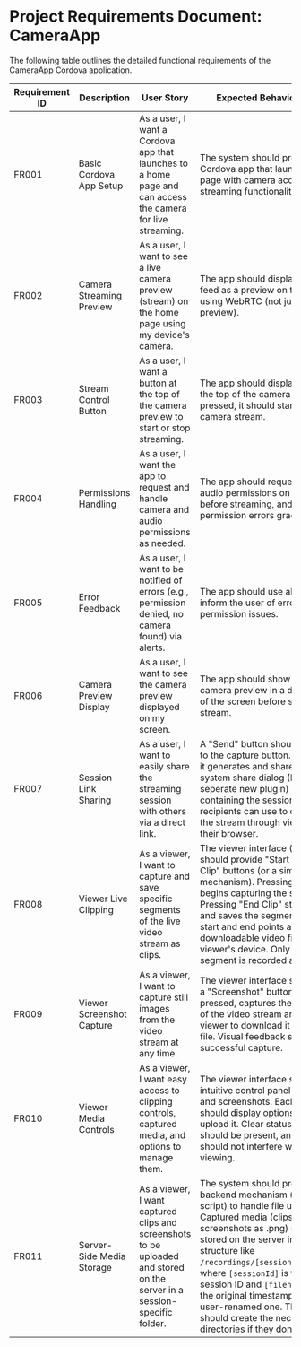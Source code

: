 # Project Requirements Document: CameraApp

The following table outlines the detailed functional requirements of the CameraApp Cordova application.

| Requirement ID | Description                 | User Story                                                                                       | Expected Behavior/Outcome                                                                                                     |
|---------------|-----------------------------|--------------------------------------------------------------------------------------------------|-----------------------------------------------------------------------------------------------------------------------------|
| FR001         | Basic Cordova App Setup     | As a user, I want a Cordova app that launches to a home page and can access the camera for live streaming. | The system should provide a Cordova app that launches to a home page with camera access and streaming functionality.         |
| FR002         | Camera Streaming Preview    | As a user, I want to see a live camera preview (stream) on the home page using my device's camera. | The app should display a live camera feed as a preview on the home page using WebRTC (not just a static preview).           |
| FR003         | Stream Control Button       | As a user, I want a button at the top of the camera preview to start or stop streaming.           | The app should display a button at the top of the camera preview. When pressed, it should start or stop the camera stream.   |
| FR004         | Permissions Handling        | As a user, I want the app to request and handle camera and audio permissions as needed.            | The app should request camera and audio permissions on startup and before streaming, and handle permission errors gracefully. |
| FR005         | Error Feedback              | As a user, I want to be notified of errors (e.g., permission denied, no camera found) via alerts. | The app should use alert dialogs to inform the user of errors or permission issues.                                           |
| FR006         | Camera Preview Display      | As a user, I want to see the camera preview displayed on my screen.                               | The app should show a real-time camera preview in a designated area of the screen before starting the stream.                |
| FR007         | Session Link Sharing        | As a user, I want to easily share the streaming session with others via a direct link.            | A "Send" button should appear next to the capture button. When pressed, it generates and shares using the system share dialog (Don't use seperate new plugin) a link containing the session ID that recipients can use to directly access the stream through viewer.html in their browser. |
| FR008         | Viewer Live Clipping       | As a viewer, I want to capture and save specific segments of the live video stream as clips.     | The viewer interface (viewer.html) should provide "Start Clip" and "End Clip" buttons (or a similar mechanism). Pressing "Start Clip" begins capturing the stream. Pressing "End Clip" stops capturing and saves the segment between the start and end points as a downloadable video file on the viewer's device. Only the selected segment is recorded and saved. |
| FR009         | Viewer Screenshot Capture  | As a viewer, I want to capture still images from the video stream at any time.                  | The viewer interface should provide a "Screenshot" button that, when pressed, captures the current frame of the video stream and allows the viewer to download it as an image file. Visual feedback should confirm successful capture.                                        |
| FR010         | Viewer Media Controls      | As a viewer, I want easy access to clipping controls, captured media, and options to manage them. | The viewer interface should have an intuitive control panel for live clipping and screenshots. Each captured item should display options to rename and upload it. Clear status indicators should be present, and controls should not interfere with stream viewing. |
| FR011         | Server-Side Media Storage  | As a viewer, I want captured clips and screenshots to be uploaded and stored on the server in a session-specific folder. | The system should provide a backend mechanism (e.g., a PHP script) to handle file uploads. Captured media (clips as .webm, screenshots as .png) should be stored on the server in a directory structure like `/recordings/[sessionId]/[filename]`, where `[sessionId]` is the active session ID and `[filename]` is either the original timestamped name or a user-renamed one. The backend should create the necessary directories if they don't exist. |

